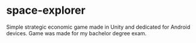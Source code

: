 # space-explorer
Simple strategic economic game made in Unity and dedicated for Android devices. Game was made for my bachelor degree exam.
